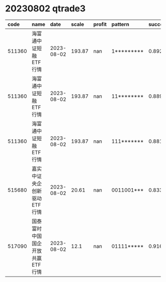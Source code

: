 
# 20230802 qtrade3
 | code | name | date | scale | profit | pattern | success_rate | success_cnt | fund_cnt | 
 | :----- | :----- | :----- | :----- | :----- | :----- | :----- | :----- | :----- | 
 | 511360 | 海富通中证短融ETF行情 | 2023-08-02 | 193.87 | nan | 1********* | 0.8926553672316384 | 474 | 531 | 
 | 511360 | 海富通中证短融ETF行情 | 2023-08-02 | 193.87 | nan | 11******** | 0.8894117647058823 | 378 | 425 | 
 | 511360 | 海富通中证短融ETF行情 | 2023-08-02 | 193.87 | nan | 111******* | 0.881159420289855 | 304 | 345 | 
 | 515680 | 嘉实中证央企创新驱动ETF行情 | 2023-08-02 | 20.61 | nan | 0011001*** | 0.8333333333333334 | 10 | 12 | 
 | 517090 | 国泰富时中国国企开放共赢ETF行情 | 2023-08-02 | 12.1 | nan | 01111***** | 0.9166666666666666 | 11 | 12 | 
